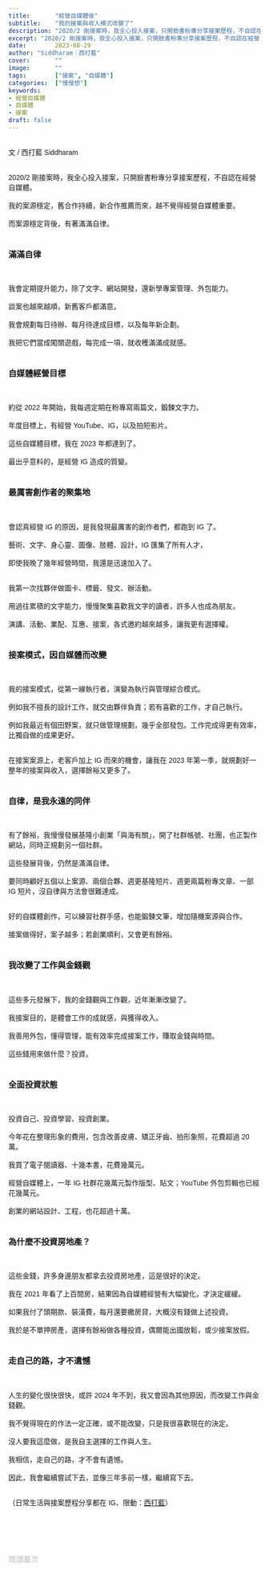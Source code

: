 ```yaml
---
title:       "經營自媒體後"
subtitle:    "我的接案與收入模式改變了"
description: "2020/2 剛接案時，我全心投入接案，只開臉書粉專分享接案歷程，不自認在經營自媒體..."
excerpt: "2020/2 剛接案時，我全心投入接案，只開臉書粉專分享接案歷程，不自認在經營自媒體..."
date:        2023-08-29
author: "Siddharam｜西打藍"
cover:       ""
image:       ""
tags:        ["接案", "自媒體"]
categories:  ["慢慢想"]
keywords:
- 經營自媒體
- 自媒體
- 接案
draft: false
---
```


<article style="font-family: 'Noto Sans TC', '微軟正黑體', sans-serif; font-weight: 300;">

<br>文 / 西打藍 Siddharam<br><br>

2020/2 剛接案時，我全心投入接案，只開臉書粉專分享接案歷程，不自認在經營自媒體。<br><br>
我的案源穩定，舊合作持續，新合作推薦而來，越不覺得經營自媒體重要。<br><br>
而案源穩定背後，有著滿滿自律。<br><br>

<h3 class="article-h1-color">滿滿自律</h3><br>

我會定期提升能力，除了文字、網站開發，還新學專案管理、外包能力。<br><br>
談案也越來越順，新舊客戶都滿意。<br><br>
我會規劃每日待辦、每月待達成目標，以及每年新企劃。<br><br>
我把它們當成闖關遊戲，每完成一項，就收穫滿滿成就感。<br><br>

<h3 class="article-h1-color">自媒體經營目標</h3><br>

約從 2022 年開始，我每週定期在粉專寫兩篇文，鍛鍊文字力。<br><br>
年度目標上，有經營 YouTube、IG，以及拍短影片。<br><br>
這些自媒體目標，我在 2023 年都達到了。<br><br>
最出乎意料的，是經營 IG 造成的質變。<br><br>

<h3 class="article-h1-color">最厲害創作者的聚集地</h3><br>

會認真經營 IG 的原因，是我發現最厲害的創作者們，都跑到 IG 了。<br><br>
藝術、文字、身心靈、圖像、肢體、設計，IG 匯集了所有人才，<br><br>
即使我晚了幾年經營時間，我還是迅速加入了。<br><br>

我第一次找夥伴做圖卡、標籤、發文、辦活動。<br><br>
用過往累積的文字能力，慢慢聚集喜歡我文字的讀者，許多人也成為朋友。<br><br>
演講、活動、業配、互惠、接案，各式邀約越來越多，讓我更有選擇權。<br><br>

<h3 class="article-h1-color">接案模式，因自媒體而改變</h3><br>

我的接案模式，從第一線執行者，演變為執行與管理綜合模式。<br><br>
例如我不擅長的設計工作，就交由夥伴負責；若有喜歡的工作，才自己執行。<br><br>
例如我最近有個田野案，就只做管理規劃，幾乎全部發包。工作完成得更有效率，比獨自做的成果更好。<br><br>

在接案案源上，老客戶加上 IG 而來的機會，讓我在 2023 年第一季，就規劃好一整年的接案與收入，選擇餘裕又更多了。<br><br>

<h3 class="article-h1-color">自律，是我永遠的同伴</h3><br>

有了餘裕，我慢慢發展基隆小創業「與海有關」，開了社群帳號、社團，也正製作網站，同時正規劃另一個社群。<br><br>
這些發展背後，仍然是滿滿自律。<br><br>
要同時顧好五個以上案源、兩個合夥、週更基隆短片、週更兩篇粉專文章、一部 IG 短片，沒自律與方法會很難達成。<br><br>

好的自媒體創作，可以練習社群手感，也能鍛鍊文筆，增加隨機案源與合作。<br><br>
接案做得好，案子越多；若創業順利，又會更有餘裕。<br><br>

<h3 class="article-h1-color">我改變了工作與金錢觀</h3><br>

這些多元發展下，我的金錢觀與工作觀，近年漸漸改變了。<br><br>
我接案目的，是體會工作的成就感，與獲得收入。<br><br>
我善用外包，懂得管理，能有效率完成接案工作，賺取金錢與時間。<br><br>
這些錢用來做什麼？投資。<br><br>

<h3 class="article-h1-color">全面投資狀態</h3><br>

投資自己、投資學習、投資創業。<br><br>
今年花在整理形象的費用，包含改善皮膚、矯正牙齒、拍形象照，花費超過 20 萬。<br><br>
我買了電子閱讀器、十幾本書，花費幾萬元。<br><br>
經營自媒體上，一年 IG 社群花幾萬元製作版型、貼文；YouTube 外包剪輯也已經花幾萬元。<br><br>
創業的網站設計、工程，也花超過十萬。<br><br>

<h3 class="article-h1-color">為什麼不投資房地產？</h3><br>

這些金錢，許多身邊朋友都拿去投資房地產，這是很好的決定。<br><br>
我在 2021 年看了上百間房，結果因為自媒體經營有大幅變化，才決定緩緩。<br><br>
如果我付了頭期款、裝潢費，每月還要繳房貸，大概沒有錢做上述投資。<br><br>
我於是不單押房產，選擇有餘裕做各種投資，偶爾能出國放鬆，或少接案放假。<br><br>

<h3 class="article-h1-color">走自己的路，才不遺憾</h3><br>

人生的變化很快很快，或許 2024 年不到，我又會因為其他原因，而改變工作與金錢觀。<br><br>
我不覺得現在的作法一定正確，或不能改變，只是我很喜歡現在的決定。<br><br>
沒人要我這麼做，是我自主選擇的工作與人生。<br><br>
我相信，走自己的路，才不會有遺憾。<br><br>
因此，我會繼續嘗試下去，並像三年多前一樣，繼續寫下去。<br><br>

（日常生活與接案歷程分享都在 IG、限動：<a href="https://www.instagram.com/sidd.blue/" target="_blank">西打藍</a>）<br><br>

<!-- <h3 class="article-h1-color"></h3><br> -->

<br><br><br>

</article>

<div style="color: #bfbfbf; font-size: 15px;" id="busuanzi_container_page_pv">
  閱讀量<span id="busuanzi_value_page_pv"></span>次
</div>

<script src="../../js/post.js"></script>
